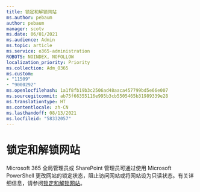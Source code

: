 ```yaml
---
title: 锁定和解锁网站
ms.author: pebaum
author: pebaum
manager: scotv
ms.date: 06/01/2021
ms.audience: Admin
ms.topic: article
ms.service: o365-administration
ROBOTS: NOINDEX, NOFOLLOW
localization_priority: Priority
ms.collection: Adm_O365
ms.custom:
- "11509"
- "9000292"
ms.openlocfilehash: 1a1f8fb19b3c2506ad48aaca457799bd5e66e007
ms.sourcegitcommit: ab75f66355116e995b3cb5505465b31989339e28
ms.translationtype: HT
ms.contentlocale: zh-CN
ms.lasthandoff: 08/13/2021
ms.locfileid: "58332057"
---
```

# <a name="lock-and-unlock-sites"></a>锁定和解锁网站

Microsoft 365 全局管理员或 SharePoint 管理员可通过使用 Microsoft PowerShell 更改网站的锁定状态，阻止访问网站或将网站设为只读状态。有关详细信息，请参阅[锁定和解锁网站](https://docs.microsoft.com/sharepoint/manage-lock-status)。